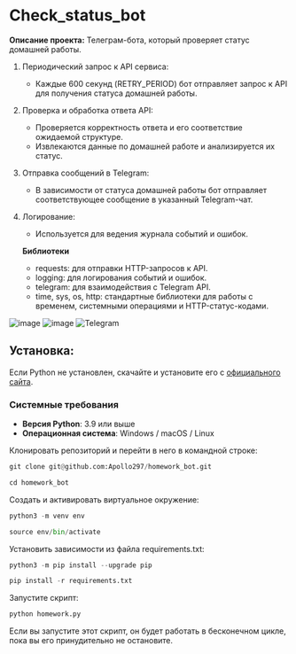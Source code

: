 # Check_status_bot

**Описание проекта:**
Телеграм-бота, который проверяет статус домашней работы.

1. Периодический запрос к API сервиса:
   - Каждые 600 секунд (RETRY_PERIOD) бот отправляет запрос к API для получения статуса домашней работы.
2. Проверка и обработка ответа API:
   - Проверяется корректность ответа и его соответствие ожидаемой структуре.
   - Извлекаются данные по домашней работе и анализируется их статус.
3. Отправка сообщений в Telegram:
   - В зависимости от статуса домашней работы бот отправляет соответствующее сообщение в указанный Telegram-чат.
4. Логирование:
   - Используется для ведения журнала событий и ошибок.

   **Библиотеки**
   - requests: для отправки HTTP-запросов к API.
   - logging: для логирования событий и ошибок.
   - telegram: для взаимодействия с Telegram API.
   - time, sys, os, http: стандартные библиотеки для работы с временем, системными операциями и HTTP-статус-кодами.

![image](https://img.shields.io/badge/Python-FFD43B?style=for-the-badge&logo=python&logoColor=blue)
![image](https://img.shields.io/badge/Django-092E20?style=for-the-badge&logo=django&logoColor=green)
![Telegram](https://img.shields.io/badge/Telegram-2CA5E0?style=for-the-badge&logo=telegram&logoColor=white)

## Установка:
Если Python не установлен, скачайте и установите его с [официального сайта](https://www.python.org/downloads/).
### Системные требования

- **Версия Python**: 3.9 или выше
- **Операционная система**: Windows / macOS / Linux

Клонировать репозиторий и перейти в него в командной строке:
```python
git clone git@github.com:Apollo297/homework_bot.git
```
```python
cd homework_bot
```
Cоздать и активировать виртуальное окружение:
```python
python3 -m venv env
```
```python
source env/bin/activate
```
Установить зависимости из файла requirements.txt:
```python
python3 -m pip install --upgrade pip
```
```python
pip install -r requirements.txt
```
Запустите скрипт:
```python
python homework.py
```

Если вы запустите этот скрипт, он будет работать в бесконечном цикле, пока вы его принудительно не остановите.
